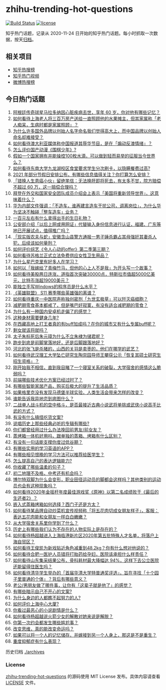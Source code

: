 # zhihu-trending-hot-questions

[![Build Status](https://github.com/justjavac/zhihu-trending-hot-questions/workflows/ci/badge.svg?branch=master)](https://github.com/justjavac/zhihu-trending-hot-questions/actions)
[![license](https://img.shields.io/github/license/justjavac/zhihu-trending-hot-questions)](https://github.com/justjavac/zhihu-trending-hot-questions/blob/master/LICENSE)

知乎热门话题，记录从 2020-11-24 日开始的知乎热门话题。每小时抓取一次数据，按天[归档](./archives)。

## 相关项目

- [知乎热搜榜](https://github.com/justjavac/zhihu-trending-top-search)
- [知乎热门视频](https://github.com/justjavac/zhihu-trending-hot-video)
- [微博热搜榜](https://github.com/justjavac/weibo-trending-hot-search)

## 今日热门话题

<!-- BEGIN -->
<!-- 最后更新时间 Thu Nov 26 2020 06:01:31 GMT+0800 (CST) -->
1. [阿根廷传奇球星马拉多纳因心脏疾病去世，享年 60 岁，你对他有哪些记忆？](https://www.zhihu.com/question/432018301)
1. [如何看待上海老人将三百万房产送给一直照顾他的水果摊主，但其家属称「老人痴呆，生病时都是家属照顾」？](https://www.zhihu.com/question/431889437)
1. [为什么许多国外品牌以创始人名字命名我们觉得高大上，而中国品牌以创始人命名却难接受？](https://www.zhihu.com/question/426636877)
1. [如何看待澳大利亚媒体称中国报道其辱华节目，是在「煽动反澳情绪」？](https://www.zhihu.com/question/431832348)
1. [怎么评价国产动漫《围棋少年》?](https://www.zhihu.com/question/30119683)
1. [假如一个国家拥有并能操控100枚水滴，可以做到轻而易举的征服当今世界么？](https://www.zhihu.com/question/429481997)
1. [如何看待东南大学九龙湖校区食堂要求学生分次刷卡，以隐瞒餐费过高?](https://www.zhihu.com/question/431913030)
1. [2021 年部分节假日安排公布，有哪些信息值得关注？你打算怎么安排？](https://www.zhihu.com/question/431980337)
1. [「错换人生患癌小伙」留绝笔信：无法换肝即将死去，有太多不甘，院方赔偿不超过 60 万，这一赔偿合理吗？](https://www.zhihu.com/question/431915931)
1. [拜登在外交和国家安全团队成员介绍会上表示「美国将重新领导世界」，这意味着什么？](https://www.zhihu.com/question/431921120)
1. [华为内部文件强调：「不造车，谁再建言造车干扰公司，调离岗位」，为什么华为坚决不触碰「整车造车」业务？](https://www.zhihu.com/question/431924620)
1. [一百元左右有什么拿得出手的生日礼物？](https://www.zhihu.com/question/333123808)
1. [公安部介绍「以后上网或用网证」代替输入身份信息进行认证，福建、广东等地已开展试点，值得推广吗？](https://www.zhihu.com/question/431609876)
1. [「现实版农夫与蛇」安徽含山县警方通报一男子锤杀霸占其母强奸其妻杀人犯，后续该如何量刑？](https://www.zhihu.com/question/431934158)
1. [如何评价综艺《令人心动的offer》第二季第三期？](https://www.zhihu.com/question/431963810)
1. [如何看待苏格兰正式立法免费供应女性卫生用品？](https://www.zhihu.com/question/431914593)
1. [为什么星巴克里有好多人在学习？](https://www.zhihu.com/question/332527599)
1. [如何以「我嫁给了青梅竹马，但他的心上人不是我」为开头写一个故事？](https://www.zhihu.com/question/404865038)
1. [如何看待美股两日连涨，道指首次突破30000点，特斯拉市值超5000亿美元，比特币涨超19000美元？](https://www.zhihu.com/question/431876831)
1. [能独立手写Windows的程序员是什么水平？](https://www.zhihu.com/question/423054941)
1. [《英雄联盟》 S11 赛季哪些英雄强的离谱？](https://www.zhihu.com/question/431171408)
1. [如何看待重庆一中医院声称独创密剂「九世玄极草」可以歼灭癌细胞？](https://www.zhihu.com/question/431876705)
1. [减肥期零食基本都戒了，但是嘴巴好寂寞，有没有适合减肥期的零食？](https://www.zhihu.com/question/38720782)
1. [为什么有一种国内安卓机走偏了的感觉？](https://www.zhihu.com/question/430707553)
1. [这种身材需要健身几年?](https://www.zhihu.com/question/430818707)
1. [在西藏高地上打王者真的有buff加成吗？在你的城市又有什么专属buff呢？](https://www.zhihu.com/question/431214803)
1. [剩女就该将就吗？](https://www.zhihu.com/question/425182413)
1. [太子朱标死后朱元璋为什么不立朱棣为储君呢？](https://www.zhihu.com/question/304502031)
1. [跑步到底是前脚掌落地好，还是后脚跟落地好？](https://www.zhihu.com/question/32134107)
1. [河北的张飞是杀猪的，山西的关羽是卖枣的，他们在哪学的武艺？](https://www.zhihu.com/question/426938125)
1. [如何看待武汉理工大学坠亡研究生陶崇园导师王攀获公示「恢复其硕士研究生招生资格」？](https://www.zhihu.com/question/431894257)
1. [刚开始我不相信，直到我目睹了一个寝室关系的破裂，大学宿舍的感情这么脆弱吗？](https://www.zhihu.com/question/316389359)
1. [前端哪些技术优化方案已经过时了？](https://www.zhihu.com/question/385397882)
1. [有哪些智能家居产品，购买后极大的提升了生活品质？](https://www.zhihu.com/question/428762154)
1. [如果格里克没有发现马德堡半球实验，人类生活会带来怎样的改变？](https://www.zhihu.com/question/431965472)
1. [谁能告诉我异地恋到底图什么？](https://www.zhihu.com/question/304440293)
1. [二战单人战斗机的空中格斗，是否最接近古典小说武将单挑或武侠小说高手比武的方式？](https://www.zhihu.com/question/431530856)
1. [有没有什么搞怪吃货文案?](https://www.zhihu.com/question/410110804)
1. [说唱历史上那些经典必听的专辑有哪些?](https://www.zhihu.com/question/429942796)
1. [你们都曾经用过什么办法挽回前男友/前女友？](https://www.zhihu.com/question/300493944)
1. [蒸烤箱一体机好用吗，跟单独的蒸箱、烤箱有什么区别？](https://www.zhihu.com/question/48277578)
1. [有没有一句话能支撑你度过低谷期？](https://www.zhihu.com/question/431410866)
1. [有哪些实用的学习英语的APP？](https://www.zhihu.com/question/287401083)
1. [有哪些相见恨晚的学习方法可以推荐给医学生？](https://www.zhihu.com/question/270857566)
1. [怎么提高自己的表达逻辑能力?](https://www.zhihu.com/question/371510552)
1. [你收藏了哪些温柔的句子？](https://www.zhihu.com/question/379868410)
1. [初二地理不及格，中考还有机会吗？](https://www.zhihu.com/question/424852638)
1. [博尔特双脚为什么会变形，职业田径运动员的脚都会这样吗？其他类别的运动员也会有这种现象吗？](https://www.zhihu.com/question/49836933)
1. [如何看待2020年金摇杆年度最佳游戏奖《原神》以第二名成绩败于《最后的生还者2》？](https://www.zhihu.com/question/431874221)
1. [嵌入式蒸箱烤箱如何选择？西门子还是方太？](https://www.zhihu.com/question/45770568)
1. [如何看待某品牌自动炒菜机宣传视频称「将五花肉切成女朋友样子」，客服：表达五花肉能和女朋友一样白白嫩嫩？](https://www.zhihu.com/question/431910071)
1. [从大学宿舍关系里你学到了什么？](https://www.zhihu.com/question/307670950)
1. [历史上有哪些我们认为不存在的人物实际上是存在的？](https://www.zhihu.com/question/265076764)
1. [如何看待杨超越进入上海临港新片区2020年第五批特殊人才名单，将落户上海自贸区？](https://www.zhihu.com/question/431840057)
1. [如何看待王俊凯为新戏贴近角色减重到48.2kg？你有什么想对他说的？](https://www.zhihu.com/question/431540644)
1. [如何看待合肥一医护人员错将打胎药给孕妇，医院该承担什么样责任？](https://www.zhihu.com/question/431787816)
1. [如何看待山东集采结果公布，骨科耗材最大降幅达 94%，这样下去公立医院还能留得住医生吗？](https://www.zhihu.com/question/430742671)
1. [如何看待清华学生举办的「首届华清大学特普通奖评选」，旨在寻找「十个园子里普通的个体」？背后有哪些意义？](https://www.zhihu.com/question/427891198)
1. [老公/男朋友做了哪件事，让你有「这辈子就是他了」的感觉？](https://www.zhihu.com/question/421025094)
1. [有哪些暗示自己不开心的文案?](https://www.zhihu.com/question/422497116)
1. [为什么身边的人都瞧不起努力的人?](https://www.zhihu.com/question/303725044)
1. [如何评价上海中心大厦?](https://www.zhihu.com/question/34681109)
1. [你看过最恶心的小说剧情是什么？](https://www.zhihu.com/question/369332016)
1. [如何看待杨超越说火箭少女的解散对她来说是解脱？](https://www.zhihu.com/question/431802213)
1. [你第一次约会都发生哪些尴尬事？](https://www.zhihu.com/question/431833437)
1. [改变思维，真的能改变命运吗？](https://www.zhihu.com/question/425543990)
1. [如果可以将一个人的记忆储存，并嫁接到另一个人身上，那这是不是重生？](https://www.zhihu.com/question/431595276)
1. [重度抑郁症有什么表现？](https://www.zhihu.com/question/366074891)
<!-- END -->

历史归档 [./archives](./archives)

### License

[zhihu-trending-hot-questions](https://github.com/justjavac/zhihu-trending-hot-questions) 的源码使用 MIT License 发布。具体内容请查看 [LICENSE](./LICENSE) 文件。

